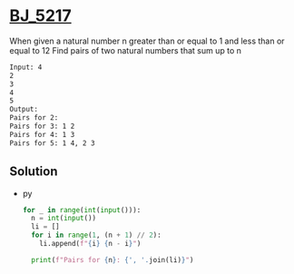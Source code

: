 # [BJ_5217](https://acmicpc.net/problem/5217)

When given a natural number n greater than or equal to 1 and less than or equal to 12
Find pairs of two natural numbers that sum up to n

```txt
Input: 4
2
3
4
5
Output:
Pairs for 2:
Pairs for 3: 1 2
Pairs for 4: 1 3
Pairs for 5: 1 4, 2 3
```

## Solution

* py

  ```py
  for _ in range(int(input())):
    n = int(input())
    li = []
    for i in range(1, (n + 1) // 2):
      li.append(f"{i} {n - i}")

    print(f"Pairs for {n}: {', '.join(li)}")
  ```
